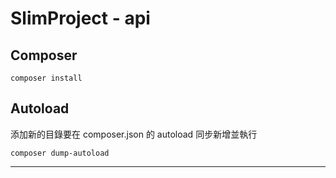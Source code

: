 # SlimProject - api

## Composer
```
composer install
```

## Autoload

添加新的目錄要在 composer.json 的 autoload 同步新增並執行

```
composer dump-autoload
```

---